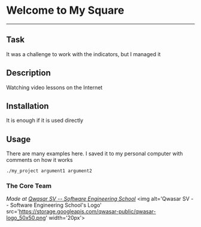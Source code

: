 # Welcome to My Square
***

## Task
It was a challenge to work with the indicators, but I managed it

## Description
Watching video lessons on the Internet

## Installation
It is enough if it is used directly

## Usage
There are many examples here. I saved it to my personal computer with comments on how it works

```
./my_project argument1 argument2
```

### The Core Team


<span><i>Made at <a href='https://qwasar.io'>Qwasar SV -- Software Engineering School</a></i></span>
<span><img alt='Qwasar SV -- Software Engineering School's Logo' src='https://storage.googleapis.com/qwasar-public/qwasar-logo_50x50.png' width='20px'></span>
